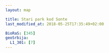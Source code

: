 ```yaml
---
layout: map

title: Stari park kod Sonte
last_modified_at: 2018-05-25T17:35:49+02:00

BioRaS: [345]
geoSrbija:
  L1_301: [7]
---
```

